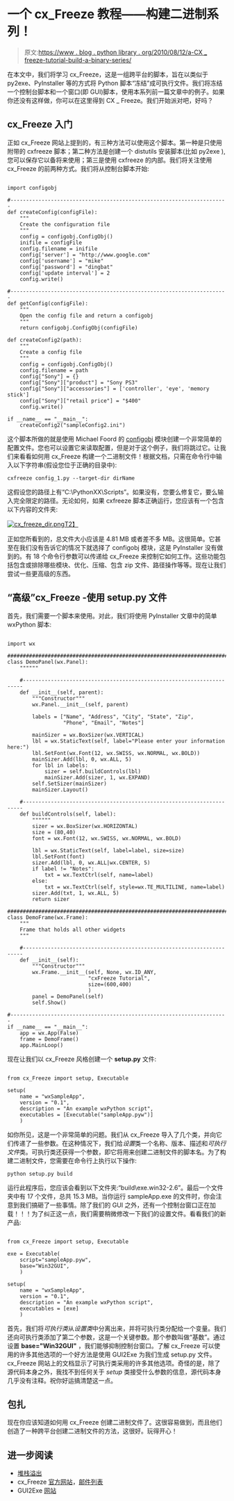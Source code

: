 # 一个 cx_Freeze 教程——构建二进制系列！

> 原文:[https://www . blog . python library . org/2010/08/12/a-CX _ freeze-tutorial-build-a-binary-series/](https://www.blog.pythonlibrary.org/2010/08/12/a-cx_freeze-tutorial-build-a-binary-series/)

在本文中，我们将学习 cx_Freeze，这是一组跨平台的脚本，旨在以类似于 py2exe、PyInstaller 等的方式将 Python 脚本“冻结”成可执行文件。我们将冻结一个控制台脚本和一个窗口(即 GUI)脚本，使用本系列前一篇文章中的例子。如果你还没有这样做，你可以在这里得到 CX _ Freeze。我们开始派对吧，好吗？

## cx_Freeze 入门

正如 cx_Freeze 网站上提到的，有三种方法可以使用这个脚本。第一种是只使用附带的 cxfreeze 脚本；第二种方法是创建一个 distutils 安装脚本(比如 py2exe ),您可以保存它以备将来使用；第三是使用 cxfreeze 的内部。我们将关注使用 cx_Freeze 的前两种方式。我们将从控制台脚本开始:

```

import configobj

#----------------------------------------------------------------------
def createConfig(configFile):
    """
    Create the configuration file
    """
    config = configobj.ConfigObj()
    inifile = configFile
    config.filename = inifile
    config['server'] = "http://www.google.com"
    config['username'] = "mike"
    config['password'] = "dingbat"
    config['update interval'] = 2
    config.write()

#----------------------------------------------------------------------
def getConfig(configFile):
    """
    Open the config file and return a configobj
    """    
    return configobj.ConfigObj(configFile)

def createConfig2(path):
    """
    Create a config file
    """
    config = configobj.ConfigObj()
    config.filename = path
    config["Sony"] = {}
    config["Sony"]["product"] = "Sony PS3"
    config["Sony"]["accessories"] = ['controller', 'eye', 'memory stick']
    config["Sony"]["retail price"] = "$400"
    config.write()

if __name__ == "__main__":
    createConfig2("sampleConfig2.ini")

```

这个脚本所做的就是使用 Michael Foord 的 [configobj](http://www.voidspace.org.uk/python/configobj.html) 模块创建一个非常简单的配置文件。您也可以设置它来读取配置，但是对于这个例子，我们将跳过它。让我们来看看如何用 cx_Freeze 构建一个二进制文件！根据文档，只需在命令行中输入以下字符串(假设您位于正确的目录中):

 `cxfreeze config_1.py --target-dir dirName` 

这假设您的路径上有“C:\PythonXX\Scripts”。如果没有，您要么修复它，要么输入完全限定的路径。无论如何，如果 cxfreeze 脚本正确运行，您应该有一个包含以下内容的文件夹:

[![cx_freeze_dir.png](../Images/81d11783154c4477ec37c9e068ae9c06.png "cx_freeze_dir.png")T2】](https://www.blog.pythonlibrary.org/wp-content/uploads/2010/08/cx_freeze_dir.png)

正如您所看到的，总文件大小应该是 4.81 MB 或者差不多 MB。这很简单。它甚至在我们没有告诉它的情况下就选择了 configobj 模块，这是 PyInstaller 没有做到的。有 18 个命令行参数可以传递给 cx_Freeze 来控制它如何工作。这些功能包括包含或排除哪些模块、优化、压缩、包含 zip 文件、路径操作等等。现在让我们尝试一些更高级的东西。

## “高级”cx_Freeze -使用 setup.py 文件

首先，我们需要一个脚本来使用。对此，我们将使用 PyInstaller 文章中的简单 wxPython 脚本:

```

import wx

########################################################################
class DemoPanel(wx.Panel):
    """"""

    #----------------------------------------------------------------------
    def __init__(self, parent):
        """Constructor"""
        wx.Panel.__init__(self, parent)

        labels = ["Name", "Address", "City", "State", "Zip",
                  "Phone", "Email", "Notes"]

        mainSizer = wx.BoxSizer(wx.VERTICAL)
        lbl = wx.StaticText(self, label="Please enter your information here:")
        lbl.SetFont(wx.Font(12, wx.SWISS, wx.NORMAL, wx.BOLD))
        mainSizer.Add(lbl, 0, wx.ALL, 5)
        for lbl in labels:
            sizer = self.buildControls(lbl)
            mainSizer.Add(sizer, 1, wx.EXPAND)
        self.SetSizer(mainSizer)
        mainSizer.Layout()

    #----------------------------------------------------------------------
    def buildControls(self, label):
        """"""
        sizer = wx.BoxSizer(wx.HORIZONTAL)
        size = (80,40)
        font = wx.Font(12, wx.SWISS, wx.NORMAL, wx.BOLD)

        lbl = wx.StaticText(self, label=label, size=size)
        lbl.SetFont(font)
        sizer.Add(lbl, 0, wx.ALL|wx.CENTER, 5)
        if label != "Notes":
            txt = wx.TextCtrl(self, name=label)
        else:
            txt = wx.TextCtrl(self, style=wx.TE_MULTILINE, name=label)
        sizer.Add(txt, 1, wx.ALL, 5)
        return sizer

########################################################################
class DemoFrame(wx.Frame):
    """
    Frame that holds all other widgets
    """

    #----------------------------------------------------------------------
    def __init__(self):
        """Constructor"""        
        wx.Frame.__init__(self, None, wx.ID_ANY, 
                          "cxFreeze Tutorial",
                          size=(600,400)
                          )
        panel = DemoPanel(self)        
        self.Show()

#----------------------------------------------------------------------
if __name__ == "__main__":
    app = wx.App(False)
    frame = DemoFrame()
    app.MainLoop()

```

现在让我们以 cx_Freeze 风格创建一个 **setup.py** 文件:

```

from cx_Freeze import setup, Executable

setup(
    name = "wxSampleApp",
    version = "0.1",
    description = "An example wxPython script",
    executables = [Executable("sampleApp.pyw")]
    )

```

如你所见，这是一个非常简单的问题。我们从 cx_Freeze 导入了几个类，并向它们传递了一些参数。在这种情况下，我们给*设置*类一个名称、版本、描述和*可执行文件*类。可执行类还获得一个参数，即它将用来创建二进制文件的脚本名。为了构建二进制文件，您需要在命令行上执行以下操作:

 `python setup.py build` 

运行此程序后，您应该会看到以下文件夹:“build\exe.win32-2.6”。最后一个文件夹中有 17 个文件，总共 15.3 MB。当你运行 sampleApp.exe 的文件时，你会注意到我们搞砸了一些事情。除了我们的 GUI 之外，还有一个控制台窗口正在加载！！！为了纠正这一点，我们需要稍微修改一下我们的设置文件。看看我们的新产品:

```

from cx_Freeze import setup, Executable

exe = Executable(
    script="sampleApp.pyw",
    base="Win32GUI",
    )

setup(
    name = "wxSampleApp",
    version = "0.1",
    description = "An example wxPython script",
    executables = [exe]
    )

```

首先，我们将*可执行类*从*设置类*中分离出来，并将可执行类分配给一个变量。我们还向可执行类添加了第二个参数，这是一个关键参数。那个参数叫做“基数”。通过设置 **base="Win32GUI"** ，我们能够抑制控制台窗口。了解 cx_Freeze 可以使用的许多其他选项的一个好方法是使用 GUI2Exe 为我们生成 setup.py 文件。cx_Freeze 网站上的文档显示了可执行类采用的许多其他选项。奇怪的是，除了源代码本身之外，我找不到任何关于 *setup* 类接受什么参数的信息，源代码本身几乎没有注释。祝你好运搞清楚这一点。

## 包扎

现在你应该知道如何用 cx_Freeze 创建二进制文件了。这很容易做到，而且他们创造了一种跨平台创建二进制文件的方法，这很好。玩得开心！

## 进一步阅读

*   [堆栈溢出](http://stackoverflow.com/questions/2880316/hide-console-window-with-wxpython-and-cxfreeze)
*   cx_Freeze [官方网站](http://cx-freeze.sourceforge.net/)，[邮件列表](https://lists.sourceforge.net/lists/listinfo/cx-freeze-users)
*   GUI2Exe [网站](http://code.google.com/p/gui2exe/)